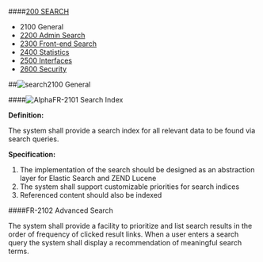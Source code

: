 ####[200 SEARCH](https://github.com/massiveart/sulu-docs/tree/master/system-requirements/200-search "200 SEARCH")

* 2100 General
* [2200 Admin Search](https://github.com/massiveart/sulu-docs/tree/master/system-requirements/200-search/2200_admin.md "2200 Admin Search")
* [2300 Front-end Search](https://github.com/massiveart/sulu-docs/tree/master/system-requirements/200-search/2300_frontend.md "2300 Front-end Search")
* [2400 Statistics](https://github.com/massiveart/sulu-docs/tree/master/system-requirements/200-search/2400_statistics.md "2400 Statistics")
* [2500 Interfaces](https://github.com/massiveart/sulu-docs/tree/master/system-requirements/200-search/2500_interfaces.md "2500 Interfaces")
* [2600 Security](https://github.com/massiveart/sulu-docs/tree/master/system-requirements/200-search/2600_security.md "2600 Security")

##![search](https://raw.github.com/massiveart/sulu-docs/master/system-requirements/images/search.png)2100 General

####![Alpha](https://raw.github.com/massiveart/sulu-docs/master/system-requirements/images/alpha.png)FR-2101 Search Index

**Definition:**

The system shall provide a search index for all relevant data to be found via search queries.

**Specification:**

1. The implementation of the search should be designed as an abstraction layer for Elastic Search and ZEND Lucene
1. The system shall support customizable priorities for search indices
1. Referenced content should also be indexed

####FR-2102 Advanced Search

The system shall provide a facility to prioritize and list search results in the order of frequency of clicked result links. When a user enters a search query the system shall display a recommendation of meaningful search terms.
